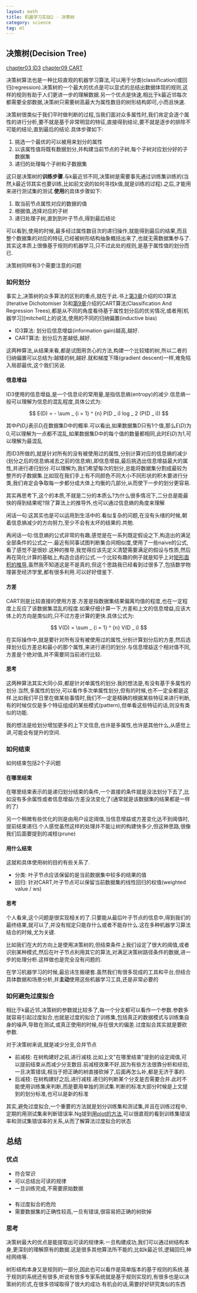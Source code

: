 ```yaml
---
layout: math
title: 机器学习实战2 - 决策树
category: science
tag: ml
---
```


## 决策树(Decision Tree)

[chapter03 ID3][chapter03]
[chapter09 CART][chapter09]

决策树算法也是一种比较直观的机器学习算法,可以用于分类(classification)或回归(regression).决策树的一个最大的优点是可以显式的总结出数据体现的规则,这样的规则有助于人们更进一步的理解数据.另一个优点是快速,相比于k最近邻每次都需要全部数据,决策树只需要树高最大为属性数目的树形结构即可,小而且快速.

决策树很类似于我们平时做判断的过程,当我们面对众多属性时,我们肯定会逐个属性的进行分析,要不就是基于非常明显的特征,直接得到结论,要不就是逐步的排除不可能的结论,直到最后的结论.具体步骤如下:

1. 挑选一个最优的可以被用来划分的属性
2. 以该属性值将既有数据划分,并构建当前节点的子树,每个子树对应划分好的子数据集
3. 递归的处理每个子树和子数据集

这只是决策树的**训练步骤**.与k最近邻不同,决策树是需要事先通过训练集训练的(当然,k最近邻其实也要训练,比如前文说的如何寻找k值,就是训练的过程).之后,才能用来进行测试集的测试.**使用**的具体步骤如下:

1. 取当前节点属性对应的数据的值
2. 根据值,选择对应的子树
3. 递归处理子树,直到到叶子节点,得到最后结论

可以看到,使用的时候,最多经过属性数目次的递归操作,就能得到最后的结果,而且整个数据集的对应的特征,已经被树形结构抽象概括出来了,也就无需数据集参与了.其实这本质上很像基于规则的机器学习,只不过此处的规则,是基于属性值的划分而已.

决策树同样有3个需要注意的问题

### 如何划分

事实上,决策树的众多算法的区别的重点,就在于此.书上[第3章][chapter03]介绍的ID3算法(Iterative Dichotomiser 3)和[第9章][chapter09]介绍的CART算法(Classification And Regression Trees),都是从不同的角度看待基于属性划分后的优劣情况,或者用[机器学习][mitchell]上的说法,使用的不同的归纳偏置(inductive bias)

* ID3算法: 划分后信息增益(information gain)越高,越好.
* CART算法: 划分后方差越低,越好.

这两种算法,从结果来看,都是试图用贪心的方法,构建一个比较矮的树,所以二者的归纳偏置可以总结为:越矮的树,越好.就和梯度下降(gradient descent)一样,难免陷入局部最优,这个我们另说.

#### 信息增益

ID3使用的信息增益,是一个信息论的常用量,是指信息熵(entropy)的减少.信息熵一般可以理解为信息的混乱程度,具体公式为:

$$
E(D) = - \sum _ {i = 1} ^ {n} P(D _ i) log _ 2 (P(D _ i))
$$

其中$P(D _ i)$表示$D _ i$在数据集D中的概率.可以看出,如果数据集D只有1个值,那么$E(D)$为0,可以理解为一点都不混乱,如果数据集D中的每个值的数量都相同,此时$E(D)$为1,可以理解为最混乱

而ID3所做的,就是针对所有的没有被使用过的属性,分别计算对应的信息熵的减少(划分之后的信息熵减去之前的信息熵),即信息增益,最后挑选出信息增益最大的属性,并进行递归划分.可以理解为,我们希望每次的划分,总能将数据集分割成最较为整齐的子数据集.比如现在我们手上有不同颜色不同大小不同形状的积木要进行分类,我们肯定会争取每一步都分成大体上均衡的几部分,从而使下一步的划分更容易.

其实再思考下,这个的本质,不就是二分的本质么?为什么很多情况下,二分总是能最快的得到结果呢?除了算法上的推导外,也可以通过信息熵的角度来理解

闲话一句:这其实也是可以运用到生活中的.看似复杂的问题,在没有头绪的时候,朝着信息熵减少的方向努力,至少不会有太坏的结果的.共勉.

再闲话一句:信息熵的公式非常的有趣,感觉是在一系列既定假设之下,构造出的满足全部条件的公式之一.最近有同事试图判断集合间相似度,使用了一些naive的公式,看了感觉不是很妙.这种的推导,我觉得应该先定义清楚需要满足的假设与性质,然后再在简化计算的基础上,构造合适的公式.一个比较有趣的例子就是知乎上对[矩形面积的推导][rectangle],虽然我不知道这是不是真的,但这个思路我已经看到过很多了,包括数学物理甚至经济学里,都有很多利用.可以好好借鉴下.

#### 方差

CART则是比较直接的使用方差.方差是指数据集结果偏离均值的程度,也在一定程度上反应了该数据集混乱的程度.如果仔细计算一下,方差和上文的信息增益,应该大体上的方向是类似的,只不过方差计算的更快.具体公式为:

$$
V(D) = \sum _ {i = 1} ^ {n} V(D _ i)
$$

在实际操作中,就是要针对所有没有被使用过的属性,分别计算划分后的方差,然后选择划分后方差总和最小的那个属性,来进行递归的划分.与信息增益这个相对值不同,方差是个绝对值,并不需要同当前进行比较.

#### 思考

这两种算法其实大同小异,都是针对单属性的划分.我的想法是,有没有基于多属性的划分.当然,多属性的划分,可以看作多次单属性划分,但有的时候,也不一定全都是这样.比如我们平日里在做某些事情时,我们不一定是精确的根据某些特征来进行判断,有的时候仅仅是多个特征组成的某些模式(pattern),但单看这些特征的话,则没有类似的功能.

我的想法是给划分增加更多的上下文信息,也许是多属性,也许是其他什么,从感觉上讲,可能会有提升的空间.

### 如何结束

如何结束包括2个子问题

#### 在哪里结束

在哪里结束表示的是递归划分结束的条件,一个直接的条件就是没法划分下去了,比如没有多余属性或者信息增益/方差没法变化了(通常就是该数据集的结果都是一样的了)

另一个稍微有些优化的则是由用户设定阈值,当信息增益或方差变化达不到阈值时,提前结束递归.个人感觉虽然这样的处理并不能让树的构建快多少,但这种思路,很像我们后面要提到的减枝(prune)

#### 用什么结束

这就和具体使用树的目的有些关系了.

* 分类: 叶子节点应该保留的是当前数据集中较多的结果的值
* 回归: 针对CART,叶子节点可以保留当前数据集的线性回归的权值(weighted value / ws)

#### 思考

个人看来,这个问题是很实现相关的了.只要能从最后叶子节点的信息中,得到我们的最终结果,就可以了,并没有规定只能存什么或者不能存什么.这在多种机器学习算法结合的时候,尤为关键.

比如我们在大的方向上是使用决策树的,但结束条件上我们设定了很大的阈值,或者识别某种模式,然后在叶子节点利用其它的算法,对满足决策树路径条件的数据,进一步的处理分析.这样做也是完全没有问题的.

在学习机器学习的时候,最忌讳生搬硬套.虽然我们有很多现成的工具和平台,但结合具体数据和场景分析,并**主动**使用这些机器学习工具,还是非常必要的

### 如何避免过度拟合

相比于k最近邻,决策树的参数就比较多了,每一个分支都可以看作一个参数.参数多就容易引起过度拟合,也就是过度的拟合了训练集,包括真正的数据模式与训练集自身的噪声,导致在测试,或真正使用的时候,存在很大的偏差.过度拟合其实就是要砍参数.

对于决策树来说,就是减少分支,合并节点

* 前减枝: 在树构建好之前,进行减枝.比如上文"在哪里结束"提到的设定阈值,可以提前结束从而减少分支数目.前减枝效果不好,因为有些方法很靠分析和经验,一旦决策错误,相当于把正确的树直接砍掉了,后面再怎么补,都是无济于事的.
* 后减枝: 在树构建好之后,进行减枝.递归的判断某个分支是否需要合并.此时不能使用训练集来判断,而是要用单独的测试集.判断的标准大部分时候是上文提到的划分标准,也可以是新的标准

其实,避免过度拟合,一个重要的方法就是划分训练集和测试集,并且在训练过程中,定期的用测试集来判断错误率.Ng提到[用plot的方法][plot],可以很直观的看到训练集错误率和测试集错误率的关系,从而了解算法过度拟合的状态

## 总结

### 优点

* 符合常识
* 可以总结出可读的规律
* 一旦训练完成,不需要原始数据

###

* 有过度拟合的危险
* 需要数据集的正确性较高,一旦有错误,很容易把正确的树砍掉

### 思考

决策树最大的优点是能提取出可读的规律来.一旦构建成功,我们可以通过树结构本身,更深刻的理解原有的数据.这是很多其他算法所不能的,比如k最近邻,逻辑回归,神经网络等.

树形结构本身又是规则的一部分,因此也可以看作是简单版本的基于规则的系统.基于规则的系统还有很多,听说有很多专家系统就是基于规则实现的,有很多也是以决策树的形式,在很多领域取得了很大的成功.有机会的话,需要好好研究类似的东西

[chapter03]: https://github.com/LelouchHe/machine_learning_in_action_code/tree/master/chapter03
[chapter09]: https://github.com/LelouchHe/machine_learning_in_action_code/tree/master/chapter09
[rectangle]: https://www.zhihu.com/question/264893261/answer/286954136
[plot]: https://www.bilibili.com/video/av9912938/?from=search&seid=5113779167271072021#page=62